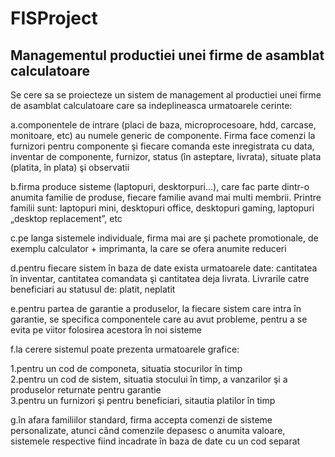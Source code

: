 # FISProject
## Managementul productiei unei firme de asamblat calculatoare

Se cere sa se proiecteze un sistem de management al productiei unei firme de asamblat calculatoare care sa indeplineasca urmatoarele cerinte:

a.componentele de intrare (placi de baza, microprocesoare, hdd, carcase, monitoare, etc) au numele generic de componente. Firma face comenzi la furnizori pentru componente  şi fiecare comanda este inregistrata cu data, inventar de componente, furnizor, status (în asteptare, livrata), situate plata (platita, în plata) şi observatii

b.firma produce sisteme (laptopuri, desktorpuri…), care fac parte dintr-o anumita familie de produse, fiecare familie avand mai multi membrii. Printre familii sunt: laptopuri mini, desktopuri office, desktopuri gaming, laptopuri „desktop replacement”, etc

c.pe langa sistemele individuale, firma mai are şi pachete promotionale, de exemplu calculator + imprimanta, la care se ofera anumite reduceri

d.pentru fiecare sistem în baza de date exista urmatoarele date: cantitatea în inventar, cantitatea comandata şi cantitatea deja livrata. Livrarile catre beneficiari au statusul de: platit, neplatit

e.pentru partea de garantie a produselor, la fiecare sistem care intra în garantie, se specifica componentele care au avut probleme, pentru a se evita pe viitor folosirea acestora în noi sisteme

f.la cerere sistemul poate prezenta urmatoarele grafice:

1.pentru un cod de componeta, situatia stocurilor în timp  
2.pentru un cod de sistem, situatia stocului în timp, a vanzarilor şi a produselor returnate pentru garantie  
3.pentru un furnizori şi pentru beneficiari, sitautia platilor în timp  

g.în afara familiilor standard, firma accepta comenzi de sisteme personalizate, atunci când comenzile depasesc o anumita valoare, sistemele respective fiind incadrate în baza de date cu un cod separat
